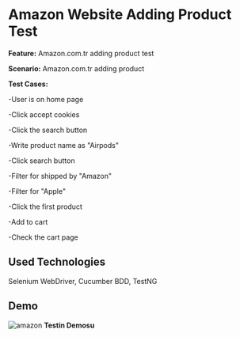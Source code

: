 # Amazon Website Adding Product Test

**Feature:** Amazon.com.tr adding product test

  **Scenario:** Amazon.com.tr adding product

  **Test Cases:**

  -User is on home page

  -Click accept cookies

  -Click the search button

  -Write product name as "Airpods"

  -Click search button

  -Filter for shipped by "Amazon"

  -Filter for "Apple"

  -Click the first product

  -Add to cart

  -Check the cart page


## Used Technologies

Selenium WebDriver, Cucumber BDD, TestNG

  
## Demo
![amazon](https://github.com/aliturkmen4/AmazonTest/assets/84051961/5f3281f5-a14b-4de4-9a9f-478cc436636f)
**Testin Demosu**


